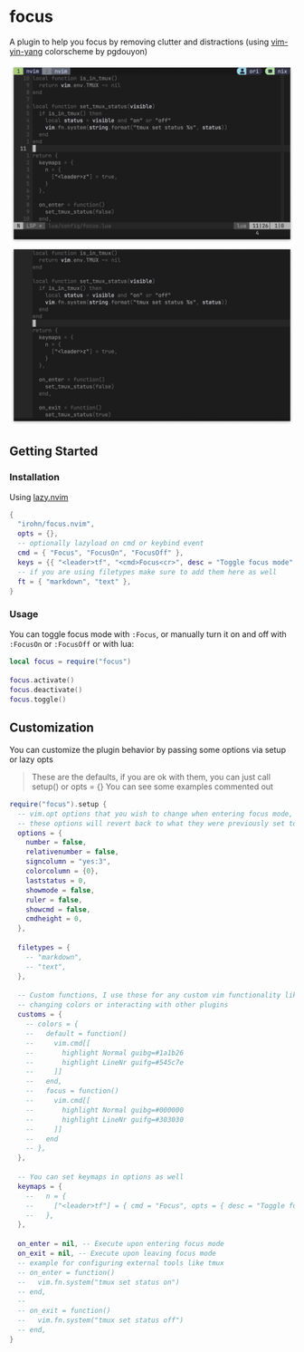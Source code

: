 # focus
A plugin to help you focus by removing clutter and distractions (using [vim-yin-yang](https://github.com/pgdouyon/vim-yin-yang) colorscheme by pgdouyon)

![before](https://raw.githubusercontent.com/irohn/focus.nvim/refs/heads/master/images/before.png)
![after](https://raw.githubusercontent.com/irohn/focus.nvim/refs/heads/master/images/after.png)

## Getting Started

### Installation

Using [lazy.nvim](https://github.com/folke/lazy.nvim)
```lua
{
  "irohn/focus.nvim",
  opts = {},
  -- optionally lazyload on cmd or keybind event
  cmd = { "Focus", "FocusOn", "FocusOff" },
  keys = {{ "<leader>tf", "<cmd>Focus<cr>", desc = "Toggle focus mode" }},
  -- if you are using filetypes make sure to add them here as well
  ft = { "markdown", "text" },
}
```

### Usage

You can toggle focus mode with `:Focus`, or manually turn it on and off with
`:FocusOn` or `:FocusOff`
or with lua:
```lua
local focus = require("focus")

focus.activate()
focus.deactivate()
focus.toggle()
```

## Customization

You can customize the plugin behavior by passing some options via setup or lazy opts
> These are the defaults, if you are ok with them, you can just call setup() or opts = {}
> You can see some examples commented out
```lua
require("focus").setup {
  -- vim.opt options that you wish to change when entering focus mode,
  -- these options will revert back to what they were previously set to.
  options = {
    number = false,
    relativenumber = false,
    signcolumn = "yes:3",
    colorcolumn = {0},
    laststatus = 0,
    showmode = false,
    ruler = false,
    showcmd = false,
    cmdheight = 0,
  },

  filetypes = {
    -- "markdown",
    -- "text",
  },

  -- Custom functions, I use those for any custom vim functionality like
  -- changing colors or interacting with other plugins
  customs = {
    -- colors = {
    --   default = function()
    --     vim.cmd[[
    --       highlight Normal guibg=#1a1b26
    --       highlight LineNr guifg=#545c7e
    --     ]]
    --   end,
    --   focus = function()
    --     vim.cmd[[
    --       highlight Normal guibg=#000000
    --       highlight LineNr guifg=#303030
    --     ]]
    --   end
    -- },
  },

  -- You can set keymaps in options as well
  keymaps = {
    --   n = {
    --     ["<leader>tf"] = { cmd = "Focus", opts = { desc = "Toggle focus mode" } },
    --   },
  },

  on_enter = nil, -- Execute upon entering focus mode
  on_exit = nil, -- Execute upon leaving focus mode
  -- example for configuring external tools like tmux
  -- on_enter = function()
  --   vim.fn.system("tmux set status on")
  -- end,
  --
  -- on_exit = function()
  --   vim.fn.system("tmux set status off")
  -- end,
}
```
